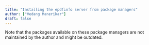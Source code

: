 ```yaml
---
title: "Installing the epdfinfo server from package managers"
author: ["Vedang Manerikar"]
draft: false
---
```


Note that the packages available on these package managers are not maintained by the author and might be outdated.
